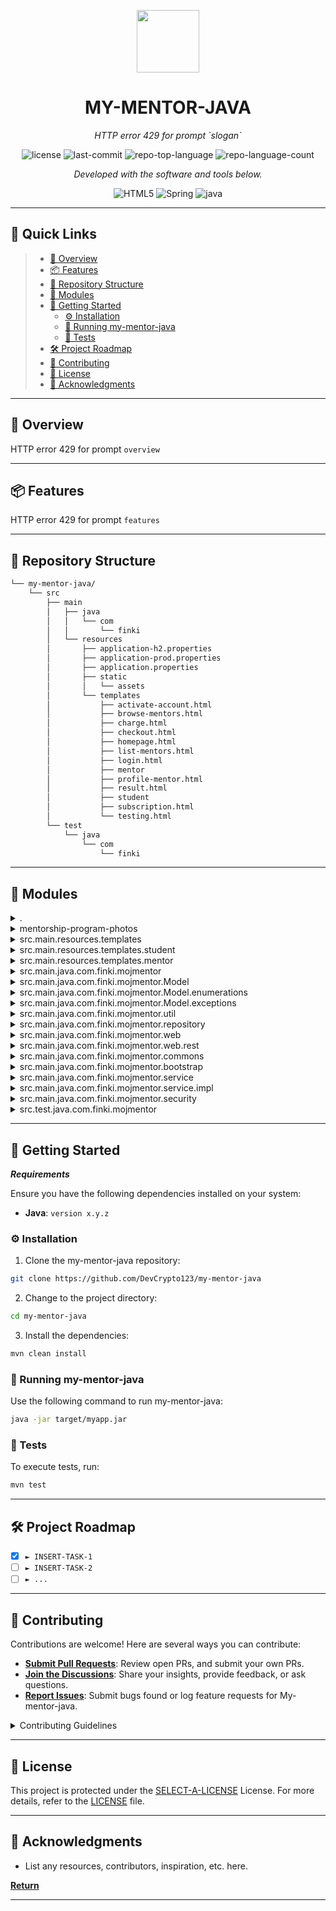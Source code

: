 <p align="center">
  <img src="https://img.icons8.com/?size=512&id=55494&format=png" width="100" />
</p>
<p align="center">
    <h1 align="center">MY-MENTOR-JAVA</h1>
</p>
<p align="center">
    <em>HTTP error 429 for prompt `slogan`</em>
</p>
<p align="center">
	<img src="https://img.shields.io/github/license/DevCrypto123/my-mentor-java?style=flat&color=0080ff" alt="license">
	<img src="https://img.shields.io/github/last-commit/DevCrypto123/my-mentor-java?style=flat&logo=git&logoColor=white&color=0080ff" alt="last-commit">
	<img src="https://img.shields.io/github/languages/top/DevCrypto123/my-mentor-java?style=flat&color=0080ff" alt="repo-top-language">
	<img src="https://img.shields.io/github/languages/count/DevCrypto123/my-mentor-java?style=flat&color=0080ff" alt="repo-language-count">
<p>
<p align="center">
		<em>Developed with the software and tools below.</em>
</p>
<p align="center">
	<img src="https://img.shields.io/badge/HTML5-E34F26.svg?style=flat&logo=HTML5&logoColor=white" alt="HTML5">
	<img src="https://img.shields.io/badge/Spring-000000.svg?style=flat&logo=Spring&logoColor=white" alt="Spring">
	<img src="https://img.shields.io/badge/java-%23ED8B00.svg?style=flat&logo=openjdk&logoColor=white" alt="java">
</p>
<hr>

## 🔗 Quick Links

> - [📍 Overview](#-overview)
> - [📦 Features](#-features)
> - [📂 Repository Structure](#-repository-structure)
> - [🧩 Modules](#-modules)
> - [🚀 Getting Started](#-getting-started)
>   - [⚙️ Installation](#️-installation)
>   - [🤖 Running my-mentor-java](#-running-my-mentor-java)
>   - [🧪 Tests](#-tests)
> - [🛠 Project Roadmap](#-project-roadmap)
> - [🤝 Contributing](#-contributing)
> - [📄 License](#-license)
> - [👏 Acknowledgments](#-acknowledgments)

---

## 📍 Overview

HTTP error 429 for prompt `overview`

---

## 📦 Features

HTTP error 429 for prompt `features`

---

## 📂 Repository Structure

```sh
└── my-mentor-java/
    └── src
        ├── main
        │   ├── java
        │   │   └── com
        │   │       └── finki
        │   └── resources
        │       ├── application-h2.properties
        │       ├── application-prod.properties
        │       ├── application.properties
        │       ├── static
        │       │   └── assets
        │       └── templates
        │           ├── activate-account.html
        │           ├── browse-mentors.html
        │           ├── charge.html
        │           ├── checkout.html
        │           ├── homepage.html
        │           ├── list-mentors.html
        │           ├── login.html
        │           ├── mentor
        │           ├── profile-mentor.html
        │           ├── result.html
        │           ├── student
        │           ├── subscription.html
        │           └── testing.html
        └── test
            └── java
                └── com
                    └── finki
```

---

## 🧩 Modules

<details closed><summary>.</summary>

| File                                                                            | Summary                              |
| ---                                                                             | ---                                  |
| [mvnw.cmd](https://github.com/DevCrypto123/my-mentor-java/blob/master/mvnw.cmd) | HTTP error 429 for prompt `mvnw.cmd` |
| [pom.xml](https://github.com/DevCrypto123/my-mentor-java/blob/master/pom.xml)   | HTTP error 429 for prompt `pom.xml`  |
| [mvnw](https://github.com/DevCrypto123/my-mentor-java/blob/master/mvnw)         | HTTP error 429 for prompt `mvnw`     |

</details>

<details closed><summary>mentorship-program-photos</summary>

| File                                                                                          | Summary                                                  |
| ---                                                                                           | ---                                                      |
| [78](https://github.com/DevCrypto123/my-mentor-java/blob/master/mentorship-program-photos/78) | HTTP error 429 for prompt `mentorship-program-photos/78` |
| [17](https://github.com/DevCrypto123/my-mentor-java/blob/master/mentorship-program-photos/17) | HTTP error 429 for prompt `mentorship-program-photos/17` |

</details>

<details closed><summary>src.main.resources.templates</summary>

| File                                                                                                                                   | Summary                                                                        |
| ---                                                                                                                                    | ---                                                                            |
| [login.html](https://github.com/DevCrypto123/my-mentor-java/blob/master/src/main/resources/templates/login.html)                       | HTTP error 429 for prompt `src/main/resources/templates/login.html`            |
| [checkout.html](https://github.com/DevCrypto123/my-mentor-java/blob/master/src/main/resources/templates/checkout.html)                 | HTTP error 429 for prompt `src/main/resources/templates/checkout.html`         |
| [result.html](https://github.com/DevCrypto123/my-mentor-java/blob/master/src/main/resources/templates/result.html)                     | HTTP error 429 for prompt `src/main/resources/templates/result.html`           |
| [profile-mentor.html](https://github.com/DevCrypto123/my-mentor-java/blob/master/src/main/resources/templates/profile-mentor.html)     | HTTP error 429 for prompt `src/main/resources/templates/profile-mentor.html`   |
| [list-mentors.html](https://github.com/DevCrypto123/my-mentor-java/blob/master/src/main/resources/templates/list-mentors.html)         | HTTP error 429 for prompt `src/main/resources/templates/list-mentors.html`     |
| [homepage.html](https://github.com/DevCrypto123/my-mentor-java/blob/master/src/main/resources/templates/homepage.html)                 | HTTP error 429 for prompt `src/main/resources/templates/homepage.html`         |
| [activate-account.html](https://github.com/DevCrypto123/my-mentor-java/blob/master/src/main/resources/templates/activate-account.html) | HTTP error 429 for prompt `src/main/resources/templates/activate-account.html` |
| [testing.html](https://github.com/DevCrypto123/my-mentor-java/blob/master/src/main/resources/templates/testing.html)                   | HTTP error 429 for prompt `src/main/resources/templates/testing.html`          |
| [charge.html](https://github.com/DevCrypto123/my-mentor-java/blob/master/src/main/resources/templates/charge.html)                     | HTTP error 429 for prompt `src/main/resources/templates/charge.html`           |
| [browse-mentors.html](https://github.com/DevCrypto123/my-mentor-java/blob/master/src/main/resources/templates/browse-mentors.html)     | HTTP error 429 for prompt `src/main/resources/templates/browse-mentors.html`   |
| [subscription.html](https://github.com/DevCrypto123/my-mentor-java/blob/master/src/main/resources/templates/subscription.html)         | HTTP error 429 for prompt `src/main/resources/templates/subscription.html`     |

</details>

<details closed><summary>src.main.resources.templates.student</summary>

| File                                                                                                                                                                               | Summary                                                                                                  |
| ---                                                                                                                                                                                | ---                                                                                                      |
| [student-my-favorite-programs.html](https://github.com/DevCrypto123/my-mentor-java/blob/master/src/main/resources/templates/student/student-my-favorite-programs.html)             | HTTP error 429 for prompt `src/main/resources/templates/student/student-my-favorite-programs.html`       |
| [student-mentorship-program-preview.html](https://github.com/DevCrypto123/my-mentor-java/blob/master/src/main/resources/templates/student/student-mentorship-program-preview.html) | HTTP error 429 for prompt `src/main/resources/templates/student/student-mentorship-program-preview.html` |
| [student-my-programs.html](https://github.com/DevCrypto123/my-mentor-java/blob/master/src/main/resources/templates/student/student-my-programs.html)                               | HTTP error 429 for prompt `src/main/resources/templates/student/student-my-programs.html`                |
| [browse-programs.html](https://github.com/DevCrypto123/my-mentor-java/blob/master/src/main/resources/templates/student/browse-programs.html)                                       | HTTP error 429 for prompt `src/main/resources/templates/student/browse-programs.html`                    |
| [student-payment.html](https://github.com/DevCrypto123/my-mentor-java/blob/master/src/main/resources/templates/student/student-payment.html)                                       | HTTP error 429 for prompt `src/main/resources/templates/student/student-payment.html`                    |
| [student-dashboard.html](https://github.com/DevCrypto123/my-mentor-java/blob/master/src/main/resources/templates/student/student-dashboard.html)                                   | HTTP error 429 for prompt `src/main/resources/templates/student/student-dashboard.html`                  |

</details>

<details closed><summary>src.main.resources.templates.mentor</summary>

| File                                                                                                                                                              | Summary                                                                                         |
| ---                                                                                                                                                               | ---                                                                                             |
| [mentor-mentorship-programs.html](https://github.com/DevCrypto123/my-mentor-java/blob/master/src/main/resources/templates/mentor/mentor-mentorship-programs.html) | HTTP error 429 for prompt `src/main/resources/templates/mentor/mentor-mentorship-programs.html` |
| [mentor-program-overview.html](https://github.com/DevCrypto123/my-mentor-java/blob/master/src/main/resources/templates/mentor/mentor-program-overview.html)       | HTTP error 429 for prompt `src/main/resources/templates/mentor/mentor-program-overview.html`    |
| [mentor-my-students.html](https://github.com/DevCrypto123/my-mentor-java/blob/master/src/main/resources/templates/mentor/mentor-my-students.html)                 | HTTP error 429 for prompt `src/main/resources/templates/mentor/mentor-my-students.html`         |
| [mentor-dashboard.html](https://github.com/DevCrypto123/my-mentor-java/blob/master/src/main/resources/templates/mentor/mentor-dashboard.html)                     | HTTP error 429 for prompt `src/main/resources/templates/mentor/mentor-dashboard.html`           |
| [mentor-add-new-program.html](https://github.com/DevCrypto123/my-mentor-java/blob/master/src/main/resources/templates/mentor/mentor-add-new-program.html)         | HTTP error 429 for prompt `src/main/resources/templates/mentor/mentor-add-new-program.html`     |
| [mentor-edit-program.html](https://github.com/DevCrypto123/my-mentor-java/blob/master/src/main/resources/templates/mentor/mentor-edit-program.html)               | HTTP error 429 for prompt `src/main/resources/templates/mentor/mentor-edit-program.html`        |

</details>

<details closed><summary>src.main.java.com.finki.mojmentor</summary>

| File                                                                                                                                                | Summary                                                                                 |
| ---                                                                                                                                                 | ---                                                                                     |
| [MojMentorApplication.java](https://github.com/DevCrypto123/my-mentor-java/blob/master/src/main/java/com/finki/mojmentor/MojMentorApplication.java) | HTTP error 429 for prompt `src/main/java/com/finki/mojmentor/MojMentorApplication.java` |

</details>

<details closed><summary>src.main.java.com.finki.mojmentor.Model</summary>

| File                                                                                                                                                | Summary                                                                                    |
| ---                                                                                                                                                 | ---                                                                                        |
| [Category.java](https://github.com/DevCrypto123/my-mentor-java/blob/master/src/main/java/com/finki/mojmentor/Model/Category.java)                   | HTTP error 429 for prompt `src/main/java/com/finki/mojmentor/Model/Category.java`          |
| [Student.java](https://github.com/DevCrypto123/my-mentor-java/blob/master/src/main/java/com/finki/mojmentor/Model/Student.java)                     | HTTP error 429 for prompt `src/main/java/com/finki/mojmentor/Model/Student.java`           |
| [ChargeRequest.java](https://github.com/DevCrypto123/my-mentor-java/blob/master/src/main/java/com/finki/mojmentor/Model/ChargeRequest.java)         | HTTP error 429 for prompt `src/main/java/com/finki/mojmentor/Model/ChargeRequest.java`     |
| [Lecture.java](https://github.com/DevCrypto123/my-mentor-java/blob/master/src/main/java/com/finki/mojmentor/Model/Lecture.java)                     | HTTP error 429 for prompt `src/main/java/com/finki/mojmentor/Model/Lecture.java`           |
| [MentorshipProgram.java](https://github.com/DevCrypto123/my-mentor-java/blob/master/src/main/java/com/finki/mojmentor/Model/MentorshipProgram.java) | HTTP error 429 for prompt `src/main/java/com/finki/mojmentor/Model/MentorshipProgram.java` |
| [Notification.java](https://github.com/DevCrypto123/my-mentor-java/blob/master/src/main/java/com/finki/mojmentor/Model/Notification.java)           | HTTP error 429 for prompt `src/main/java/com/finki/mojmentor/Model/Notification.java`      |
| [Purchase.java](https://github.com/DevCrypto123/my-mentor-java/blob/master/src/main/java/com/finki/mojmentor/Model/Purchase.java)                   | HTTP error 429 for prompt `src/main/java/com/finki/mojmentor/Model/Purchase.java`          |
| [EmailToken.java](https://github.com/DevCrypto123/my-mentor-java/blob/master/src/main/java/com/finki/mojmentor/Model/EmailToken.java)               | HTTP error 429 for prompt `src/main/java/com/finki/mojmentor/Model/EmailToken.java`        |
| [User.java](https://github.com/DevCrypto123/my-mentor-java/blob/master/src/main/java/com/finki/mojmentor/Model/User.java)                           | HTTP error 429 for prompt `src/main/java/com/finki/mojmentor/Model/User.java`              |
| [RoomConference.java](https://github.com/DevCrypto123/my-mentor-java/blob/master/src/main/java/com/finki/mojmentor/Model/RoomConference.java)       | HTTP error 429 for prompt `src/main/java/com/finki/mojmentor/Model/RoomConference.java`    |

</details>

<details closed><summary>src.main.java.com.finki.mojmentor.Model.enumerations</summary>

| File                                                                                                                                                                       | Summary                                                                                                      |
| ---                                                                                                                                                                        | ---                                                                                                          |
| [RoomStatus.java](https://github.com/DevCrypto123/my-mentor-java/blob/master/src/main/java/com/finki/mojmentor/Model/enumerations/RoomStatus.java)                         | HTTP error 429 for prompt `src/main/java/com/finki/mojmentor/Model/enumerations/RoomStatus.java`             |
| [NotificationStatus.java](https://github.com/DevCrypto123/my-mentor-java/blob/master/src/main/java/com/finki/mojmentor/Model/enumerations/NotificationStatus.java)         | HTTP error 429 for prompt `src/main/java/com/finki/mojmentor/Model/enumerations/NotificationStatus.java`     |
| [NotificationType.java](https://github.com/DevCrypto123/my-mentor-java/blob/master/src/main/java/com/finki/mojmentor/Model/enumerations/NotificationType.java)             | HTTP error 429 for prompt `src/main/java/com/finki/mojmentor/Model/enumerations/NotificationType.java`       |
| [Role.java](https://github.com/DevCrypto123/my-mentor-java/blob/master/src/main/java/com/finki/mojmentor/Model/enumerations/Role.java)                                     | HTTP error 429 for prompt `src/main/java/com/finki/mojmentor/Model/enumerations/Role.java`                   |
| [Currency.java](https://github.com/DevCrypto123/my-mentor-java/blob/master/src/main/java/com/finki/mojmentor/Model/enumerations/Currency.java)                             | HTTP error 429 for prompt `src/main/java/com/finki/mojmentor/Model/enumerations/Currency.java`               |
| [MentorshipProgramLevel.java](https://github.com/DevCrypto123/my-mentor-java/blob/master/src/main/java/com/finki/mojmentor/Model/enumerations/MentorshipProgramLevel.java) | HTTP error 429 for prompt `src/main/java/com/finki/mojmentor/Model/enumerations/MentorshipProgramLevel.java` |
| [LectureType.java](https://github.com/DevCrypto123/my-mentor-java/blob/master/src/main/java/com/finki/mojmentor/Model/enumerations/LectureType.java)                       | HTTP error 429 for prompt `src/main/java/com/finki/mojmentor/Model/enumerations/LectureType.java`            |

</details>

<details closed><summary>src.main.java.com.finki.mojmentor.Model.exceptions</summary>

| File                                                                                                                                                                                             | Summary                                                                                                                |
| ---                                                                                                                                                                                              | ---                                                                                                                    |
| [UsernameAlreadyExistsException.java](https://github.com/DevCrypto123/my-mentor-java/blob/master/src/main/java/com/finki/mojmentor/Model/exceptions/UsernameAlreadyExistsException.java)         | HTTP error 429 for prompt `src/main/java/com/finki/mojmentor/Model/exceptions/UsernameAlreadyExistsException.java`     |
| [RoomConferenceNotFoundException.java](https://github.com/DevCrypto123/my-mentor-java/blob/master/src/main/java/com/finki/mojmentor/Model/exceptions/RoomConferenceNotFoundException.java)       | HTTP error 429 for prompt `src/main/java/com/finki/mojmentor/Model/exceptions/RoomConferenceNotFoundException.java`    |
| [InvalidUsernameOrPasswordException.java](https://github.com/DevCrypto123/my-mentor-java/blob/master/src/main/java/com/finki/mojmentor/Model/exceptions/InvalidUsernameOrPasswordException.java) | HTTP error 429 for prompt `src/main/java/com/finki/mojmentor/Model/exceptions/InvalidUsernameOrPasswordException.java` |
| [InvalidUserCredentialsException.java](https://github.com/DevCrypto123/my-mentor-java/blob/master/src/main/java/com/finki/mojmentor/Model/exceptions/InvalidUserCredentialsException.java)       | HTTP error 429 for prompt `src/main/java/com/finki/mojmentor/Model/exceptions/InvalidUserCredentialsException.java`    |
| [MentorNotFoundException.java](https://github.com/DevCrypto123/my-mentor-java/blob/master/src/main/java/com/finki/mojmentor/Model/exceptions/MentorNotFoundException.java)                       | HTTP error 429 for prompt `src/main/java/com/finki/mojmentor/Model/exceptions/MentorNotFoundException.java`            |
| [MentorshipProgramNotFoundException.java](https://github.com/DevCrypto123/my-mentor-java/blob/master/src/main/java/com/finki/mojmentor/Model/exceptions/MentorshipProgramNotFoundException.java) | HTTP error 429 for prompt `src/main/java/com/finki/mojmentor/Model/exceptions/MentorshipProgramNotFoundException.java` |
| [UserIdNotFoundException.java](https://github.com/DevCrypto123/my-mentor-java/blob/master/src/main/java/com/finki/mojmentor/Model/exceptions/UserIdNotFoundException.java)                       | HTTP error 429 for prompt `src/main/java/com/finki/mojmentor/Model/exceptions/UserIdNotFoundException.java`            |
| [AccountIsNotEnabledException.java](https://github.com/DevCrypto123/my-mentor-java/blob/master/src/main/java/com/finki/mojmentor/Model/exceptions/AccountIsNotEnabledException.java)             | HTTP error 429 for prompt `src/main/java/com/finki/mojmentor/Model/exceptions/AccountIsNotEnabledException.java`       |
| [TokenNotFoundException.java](https://github.com/DevCrypto123/my-mentor-java/blob/master/src/main/java/com/finki/mojmentor/Model/exceptions/TokenNotFoundException.java)                         | HTTP error 429 for prompt `src/main/java/com/finki/mojmentor/Model/exceptions/TokenNotFoundException.java`             |
| [InvalidArgumentsException.java](https://github.com/DevCrypto123/my-mentor-java/blob/master/src/main/java/com/finki/mojmentor/Model/exceptions/InvalidArgumentsException.java)                   | HTTP error 429 for prompt `src/main/java/com/finki/mojmentor/Model/exceptions/InvalidArgumentsException.java`          |
| [PasswordsDoNotMatchException.java](https://github.com/DevCrypto123/my-mentor-java/blob/master/src/main/java/com/finki/mojmentor/Model/exceptions/PasswordsDoNotMatchException.java)             | HTTP error 429 for prompt `src/main/java/com/finki/mojmentor/Model/exceptions/PasswordsDoNotMatchException.java`       |

</details>

<details closed><summary>src.main.java.com.finki.mojmentor.util</summary>

| File                                                                                                                                         | Summary                                                                                |
| ---                                                                                                                                          | ---                                                                                    |
| [MvcConfig.java](https://github.com/DevCrypto123/my-mentor-java/blob/master/src/main/java/com/finki/mojmentor/util/MvcConfig.java)           | HTTP error 429 for prompt `src/main/java/com/finki/mojmentor/util/MvcConfig.java`      |
| [FileUploadUtil.java](https://github.com/DevCrypto123/my-mentor-java/blob/master/src/main/java/com/finki/mojmentor/util/FileUploadUtil.java) | HTTP error 429 for prompt `src/main/java/com/finki/mojmentor/util/FileUploadUtil.java` |

</details>

<details closed><summary>src.main.java.com.finki.mojmentor.repository</summary>

| File                                                                                                                                                                         | Summary                                                                                                   |
| ---                                                                                                                                                                          | ---                                                                                                       |
| [MentorshipProgramRepository.java](https://github.com/DevCrypto123/my-mentor-java/blob/master/src/main/java/com/finki/mojmentor/repository/MentorshipProgramRepository.java) | HTTP error 429 for prompt `src/main/java/com/finki/mojmentor/repository/MentorshipProgramRepository.java` |
| [RoomConferenceRepository.java](https://github.com/DevCrypto123/my-mentor-java/blob/master/src/main/java/com/finki/mojmentor/repository/RoomConferenceRepository.java)       | HTTP error 429 for prompt `src/main/java/com/finki/mojmentor/repository/RoomConferenceRepository.java`    |
| [PurchaseRepository.java](https://github.com/DevCrypto123/my-mentor-java/blob/master/src/main/java/com/finki/mojmentor/repository/PurchaseRepository.java)                   | HTTP error 429 for prompt `src/main/java/com/finki/mojmentor/repository/PurchaseRepository.java`          |
| [NotificationRepository.java](https://github.com/DevCrypto123/my-mentor-java/blob/master/src/main/java/com/finki/mojmentor/repository/NotificationRepository.java)           | HTTP error 429 for prompt `src/main/java/com/finki/mojmentor/repository/NotificationRepository.java`      |
| [EmailTokenRepository.java](https://github.com/DevCrypto123/my-mentor-java/blob/master/src/main/java/com/finki/mojmentor/repository/EmailTokenRepository.java)               | HTTP error 429 for prompt `src/main/java/com/finki/mojmentor/repository/EmailTokenRepository.java`        |
| [UserRepository.java](https://github.com/DevCrypto123/my-mentor-java/blob/master/src/main/java/com/finki/mojmentor/repository/UserRepository.java)                           | HTTP error 429 for prompt `src/main/java/com/finki/mojmentor/repository/UserRepository.java`              |
| [CategoryRepository.java](https://github.com/DevCrypto123/my-mentor-java/blob/master/src/main/java/com/finki/mojmentor/repository/CategoryRepository.java)                   | HTTP error 429 for prompt `src/main/java/com/finki/mojmentor/repository/CategoryRepository.java`          |
| [MentorRepository.java](https://github.com/DevCrypto123/my-mentor-java/blob/master/src/main/java/com/finki/mojmentor/repository/MentorRepository.java)                       | HTTP error 429 for prompt `src/main/java/com/finki/mojmentor/repository/MentorRepository.java`            |

</details>

<details closed><summary>src.main.java.com.finki.mojmentor.web</summary>

| File                                                                                                                                                                    | Summary                                                                                             |
| ---                                                                                                                                                                     | ---                                                                                                 |
| [TestingController.java](https://github.com/DevCrypto123/my-mentor-java/blob/master/src/main/java/com/finki/mojmentor/web/TestingController.java)                       | HTTP error 429 for prompt `src/main/java/com/finki/mojmentor/web/TestingController.java`            |
| [LoginController.java](https://github.com/DevCrypto123/my-mentor-java/blob/master/src/main/java/com/finki/mojmentor/web/LoginController.java)                           | HTTP error 429 for prompt `src/main/java/com/finki/mojmentor/web/LoginController.java`              |
| [ReportsController.java](https://github.com/DevCrypto123/my-mentor-java/blob/master/src/main/java/com/finki/mojmentor/web/ReportsController.java)                       | HTTP error 429 for prompt `src/main/java/com/finki/mojmentor/web/ReportsController.java`            |
| [PaymentController.java](https://github.com/DevCrypto123/my-mentor-java/blob/master/src/main/java/com/finki/mojmentor/web/PaymentController.java)                       | HTTP error 429 for prompt `src/main/java/com/finki/mojmentor/web/PaymentController.java`            |
| [MentorshipProgramsController.java](https://github.com/DevCrypto123/my-mentor-java/blob/master/src/main/java/com/finki/mojmentor/web/MentorshipProgramsController.java) | HTTP error 429 for prompt `src/main/java/com/finki/mojmentor/web/MentorshipProgramsController.java` |
| [ChargeController.java](https://github.com/DevCrypto123/my-mentor-java/blob/master/src/main/java/com/finki/mojmentor/web/ChargeController.java)                         | HTTP error 429 for prompt `src/main/java/com/finki/mojmentor/web/ChargeController.java`             |
| [MentorController.java](https://github.com/DevCrypto123/my-mentor-java/blob/master/src/main/java/com/finki/mojmentor/web/MentorController.java)                         | HTTP error 429 for prompt `src/main/java/com/finki/mojmentor/web/MentorController.java`             |
| [StudentController.java](https://github.com/DevCrypto123/my-mentor-java/blob/master/src/main/java/com/finki/mojmentor/web/StudentController.java)                       | HTTP error 429 for prompt `src/main/java/com/finki/mojmentor/web/StudentController.java`            |
| [ActivationController.java](https://github.com/DevCrypto123/my-mentor-java/blob/master/src/main/java/com/finki/mojmentor/web/ActivationController.java)                 | HTTP error 429 for prompt `src/main/java/com/finki/mojmentor/web/ActivationController.java`         |
| [MentorshipController.java](https://github.com/DevCrypto123/my-mentor-java/blob/master/src/main/java/com/finki/mojmentor/web/MentorshipController.java)                 | HTTP error 429 for prompt `src/main/java/com/finki/mojmentor/web/MentorshipController.java`         |
| [MarketController.java](https://github.com/DevCrypto123/my-mentor-java/blob/master/src/main/java/com/finki/mojmentor/web/MarketController.java)                         | HTTP error 429 for prompt `src/main/java/com/finki/mojmentor/web/MarketController.java`             |
| [CheckoutController.java](https://github.com/DevCrypto123/my-mentor-java/blob/master/src/main/java/com/finki/mojmentor/web/CheckoutController.java)                     | HTTP error 429 for prompt `src/main/java/com/finki/mojmentor/web/CheckoutController.java`           |

</details>

<details closed><summary>src.main.java.com.finki.mojmentor.web.rest</summary>

| File                                                                                                                                                         | Summary                                                                                          |
| ---                                                                                                                                                          | ---                                                                                              |
| [MentorRestController.java](https://github.com/DevCrypto123/my-mentor-java/blob/master/src/main/java/com/finki/mojmentor/web/rest/MentorRestController.java) | HTTP error 429 for prompt `src/main/java/com/finki/mojmentor/web/rest/MentorRestController.java` |

</details>

<details closed><summary>src.main.java.com.finki.mojmentor.commons</summary>

| File                                                                                                                                | Summary                                                                             |
| ---                                                                                                                                 | ---                                                                                 |
| [Response.java](https://github.com/DevCrypto123/my-mentor-java/blob/master/src/main/java/com/finki/mojmentor/commons/Response.java) | HTTP error 429 for prompt `src/main/java/com/finki/mojmentor/commons/Response.java` |

</details>

<details closed><summary>src.main.java.com.finki.mojmentor.bootstrap</summary>

| File                                                                                                                                      | Summary                                                                                 |
| ---                                                                                                                                       | ---                                                                                     |
| [DataHolder.java](https://github.com/DevCrypto123/my-mentor-java/blob/master/src/main/java/com/finki/mojmentor/bootstrap/DataHolder.java) | HTTP error 429 for prompt `src/main/java/com/finki/mojmentor/bootstrap/DataHolder.java` |

</details>

<details closed><summary>src.main.java.com.finki.mojmentor.service</summary>

| File                                                                                                                                                                | Summary                                                                                             |
| ---                                                                                                                                                                 | ---                                                                                                 |
| [EmailService.java](https://github.com/DevCrypto123/my-mentor-java/blob/master/src/main/java/com/finki/mojmentor/service/EmailService.java)                         | HTTP error 429 for prompt `src/main/java/com/finki/mojmentor/service/EmailService.java`             |
| [AuthService.java](https://github.com/DevCrypto123/my-mentor-java/blob/master/src/main/java/com/finki/mojmentor/service/AuthService.java)                           | HTTP error 429 for prompt `src/main/java/com/finki/mojmentor/service/AuthService.java`              |
| [PurchaseService.java](https://github.com/DevCrypto123/my-mentor-java/blob/master/src/main/java/com/finki/mojmentor/service/PurchaseService.java)                   | HTTP error 429 for prompt `src/main/java/com/finki/mojmentor/service/PurchaseService.java`          |
| [StripeService.java](https://github.com/DevCrypto123/my-mentor-java/blob/master/src/main/java/com/finki/mojmentor/service/StripeService.java)                       | HTTP error 429 for prompt `src/main/java/com/finki/mojmentor/service/StripeService.java`            |
| [CategoryService.java](https://github.com/DevCrypto123/my-mentor-java/blob/master/src/main/java/com/finki/mojmentor/service/CategoryService.java)                   | HTTP error 429 for prompt `src/main/java/com/finki/mojmentor/service/CategoryService.java`          |
| [UserService.java](https://github.com/DevCrypto123/my-mentor-java/blob/master/src/main/java/com/finki/mojmentor/service/UserService.java)                           | HTTP error 429 for prompt `src/main/java/com/finki/mojmentor/service/UserService.java`              |
| [NotificationService.java](https://github.com/DevCrypto123/my-mentor-java/blob/master/src/main/java/com/finki/mojmentor/service/NotificationService.java)           | HTTP error 429 for prompt `src/main/java/com/finki/mojmentor/service/NotificationService.java`      |
| [MentorshipProgramService.java](https://github.com/DevCrypto123/my-mentor-java/blob/master/src/main/java/com/finki/mojmentor/service/MentorshipProgramService.java) | HTTP error 429 for prompt `src/main/java/com/finki/mojmentor/service/MentorshipProgramService.java` |
| [RoomConferenceService.java](https://github.com/DevCrypto123/my-mentor-java/blob/master/src/main/java/com/finki/mojmentor/service/RoomConferenceService.java)       | HTTP error 429 for prompt `src/main/java/com/finki/mojmentor/service/RoomConferenceService.java`    |
| [MentorService.java](https://github.com/DevCrypto123/my-mentor-java/blob/master/src/main/java/com/finki/mojmentor/service/MentorService.java)                       | HTTP error 429 for prompt `src/main/java/com/finki/mojmentor/service/MentorService.java`            |
| [EmailTokenService.java](https://github.com/DevCrypto123/my-mentor-java/blob/master/src/main/java/com/finki/mojmentor/service/EmailTokenService.java)               | HTTP error 429 for prompt `src/main/java/com/finki/mojmentor/service/EmailTokenService.java`        |

</details>

<details closed><summary>src.main.java.com.finki.mojmentor.service.impl</summary>

| File                                                                                                                                                                             | Summary                                                                                                      |
| ---                                                                                                                                                                              | ---                                                                                                          |
| [CategoryServiceImpl.java](https://github.com/DevCrypto123/my-mentor-java/blob/master/src/main/java/com/finki/mojmentor/service/impl/CategoryServiceImpl.java)                   | HTTP error 429 for prompt `src/main/java/com/finki/mojmentor/service/impl/CategoryServiceImpl.java`          |
| [EmailServiceImpl.java](https://github.com/DevCrypto123/my-mentor-java/blob/master/src/main/java/com/finki/mojmentor/service/impl/EmailServiceImpl.java)                         | HTTP error 429 for prompt `src/main/java/com/finki/mojmentor/service/impl/EmailServiceImpl.java`             |
| [AuthServiceImpl.java](https://github.com/DevCrypto123/my-mentor-java/blob/master/src/main/java/com/finki/mojmentor/service/impl/AuthServiceImpl.java)                           | HTTP error 429 for prompt `src/main/java/com/finki/mojmentor/service/impl/AuthServiceImpl.java`              |
| [NotificationServiceImpl.java](https://github.com/DevCrypto123/my-mentor-java/blob/master/src/main/java/com/finki/mojmentor/service/impl/NotificationServiceImpl.java)           | HTTP error 429 for prompt `src/main/java/com/finki/mojmentor/service/impl/NotificationServiceImpl.java`      |
| [RoomConferenceServiceImpl.java](https://github.com/DevCrypto123/my-mentor-java/blob/master/src/main/java/com/finki/mojmentor/service/impl/RoomConferenceServiceImpl.java)       | HTTP error 429 for prompt `src/main/java/com/finki/mojmentor/service/impl/RoomConferenceServiceImpl.java`    |
| [EmailTokenServiceImpl.java](https://github.com/DevCrypto123/my-mentor-java/blob/master/src/main/java/com/finki/mojmentor/service/impl/EmailTokenServiceImpl.java)               | HTTP error 429 for prompt `src/main/java/com/finki/mojmentor/service/impl/EmailTokenServiceImpl.java`        |
| [MentorshipProgramServiceImpl.java](https://github.com/DevCrypto123/my-mentor-java/blob/master/src/main/java/com/finki/mojmentor/service/impl/MentorshipProgramServiceImpl.java) | HTTP error 429 for prompt `src/main/java/com/finki/mojmentor/service/impl/MentorshipProgramServiceImpl.java` |
| [PurchaseServiceImpl.java](https://github.com/DevCrypto123/my-mentor-java/blob/master/src/main/java/com/finki/mojmentor/service/impl/PurchaseServiceImpl.java)                   | HTTP error 429 for prompt `src/main/java/com/finki/mojmentor/service/impl/PurchaseServiceImpl.java`          |
| [UserServiceImpl.java](https://github.com/DevCrypto123/my-mentor-java/blob/master/src/main/java/com/finki/mojmentor/service/impl/UserServiceImpl.java)                           | HTTP error 429 for prompt `src/main/java/com/finki/mojmentor/service/impl/UserServiceImpl.java`              |
| [MentorServiceImpl.java](https://github.com/DevCrypto123/my-mentor-java/blob/master/src/main/java/com/finki/mojmentor/service/impl/MentorServiceImpl.java)                       | HTTP error 429 for prompt `src/main/java/com/finki/mojmentor/service/impl/MentorServiceImpl.java`            |

</details>

<details closed><summary>src.main.java.com.finki.mojmentor.security</summary>

| File                                                                                                                                                                                                         | Summary                                                                                                                  |
| ---                                                                                                                                                                                                          | ---                                                                                                                      |
| [CustomUsernamePasswordAuthenticationProvider.java](https://github.com/DevCrypto123/my-mentor-java/blob/master/src/main/java/com/finki/mojmentor/security/CustomUsernamePasswordAuthenticationProvider.java) | HTTP error 429 for prompt `src/main/java/com/finki/mojmentor/security/CustomUsernamePasswordAuthenticationProvider.java` |
| [WebConfig.java](https://github.com/DevCrypto123/my-mentor-java/blob/master/src/main/java/com/finki/mojmentor/security/WebConfig.java)                                                                       | HTTP error 429 for prompt `src/main/java/com/finki/mojmentor/security/WebConfig.java`                                    |
| [CustomSuccessHandler.java](https://github.com/DevCrypto123/my-mentor-java/blob/master/src/main/java/com/finki/mojmentor/security/CustomSuccessHandler.java)                                                 | HTTP error 429 for prompt `src/main/java/com/finki/mojmentor/security/CustomSuccessHandler.java`                         |

</details>

<details closed><summary>src.test.java.com.finki.mojmentor</summary>

| File                                                                                                                                                          | Summary                                                                                      |
| ---                                                                                                                                                           | ---                                                                                          |
| [MojMentorApplicationTests.java](https://github.com/DevCrypto123/my-mentor-java/blob/master/src/test/java/com/finki/mojmentor/MojMentorApplicationTests.java) | HTTP error 429 for prompt `src/test/java/com/finki/mojmentor/MojMentorApplicationTests.java` |

</details>

---

## 🚀 Getting Started

***Requirements***

Ensure you have the following dependencies installed on your system:

* **Java**: `version x.y.z`

### ⚙️ Installation

1. Clone the my-mentor-java repository:

```sh
git clone https://github.com/DevCrypto123/my-mentor-java
```

2. Change to the project directory:

```sh
cd my-mentor-java
```

3. Install the dependencies:

```sh
mvn clean install
```

### 🤖 Running my-mentor-java

Use the following command to run my-mentor-java:

```sh
java -jar target/myapp.jar
```

### 🧪 Tests

To execute tests, run:

```sh
mvn test
```

---

## 🛠 Project Roadmap

- [X] `► INSERT-TASK-1`
- [ ] `► INSERT-TASK-2`
- [ ] `► ...`

---

## 🤝 Contributing

Contributions are welcome! Here are several ways you can contribute:

- **[Submit Pull Requests](https://github.com/DevCrypto123/my-mentor-java/blob/main/CONTRIBUTING.md)**: Review open PRs, and submit your own PRs.
- **[Join the Discussions](https://github.com/DevCrypto123/my-mentor-java/discussions)**: Share your insights, provide feedback, or ask questions.
- **[Report Issues](https://github.com/DevCrypto123/my-mentor-java/issues)**: Submit bugs found or log feature requests for My-mentor-java.

<details closed>
    <summary>Contributing Guidelines</summary>

1. **Fork the Repository**: Start by forking the project repository to your GitHub account.
2. **Clone Locally**: Clone the forked repository to your local machine using a Git client.
   ```sh
   git clone https://github.com/DevCrypto123/my-mentor-java
   ```
3. **Create a New Branch**: Always work on a new branch, giving it a descriptive name.
   ```sh
   git checkout -b new-feature-x
   ```
4. **Make Your Changes**: Develop and test your changes locally.
5. **Commit Your Changes**: Commit with a clear message describing your updates.
   ```sh
   git commit -m 'Implemented new feature x.'
   ```
6. **Push to GitHub**: Push the changes to your forked repository.
   ```sh
   git push origin new-feature-x
   ```
7. **Submit a Pull Request**: Create a PR against the original project repository. Clearly describe the changes and their motivations.

Once your PR is reviewed and approved, it will be merged into the main branch.

</details>

---

## 📄 License

This project is protected under the [SELECT-A-LICENSE](https://choosealicense.com/licenses) License. For more details, refer to the [LICENSE](https://choosealicense.com/licenses/) file.

---

## 👏 Acknowledgments

- List any resources, contributors, inspiration, etc. here.

[**Return**](#-quick-links)

---
